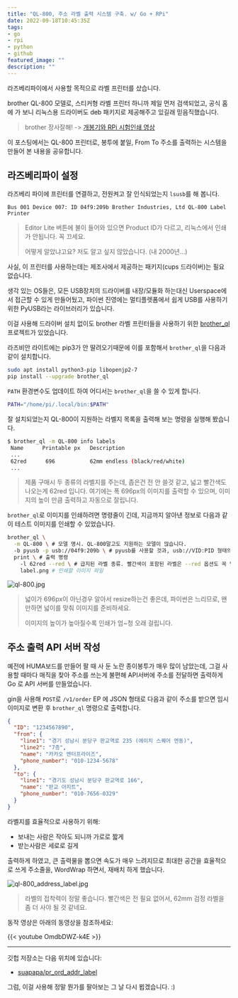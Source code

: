 ```yaml
---
title: "QL-800, 주소 라벨 출력 시스템 구축. w/ Go + RPi"
date: 2022-09-18T10:45:35Z
tags:
- go
- rpi
- python
- github
featured_image: ""
description: ""
---
```


라즈베리파이에서 사용할 목적으로 라벨 프린터를 샀습니다.

brother QL-800 모델로, 스티커형 라벨 프린터 하니까 제일 먼저 검색되었고,
공식 홈에 가 보니 리눅스용 드라이버도 deb 패키지로 제공해주고 있길래 믿음직했습니다.

> brother 장사잘해! -> [개봉기와 RPi 시험인쇄 영상](https://youtu.be/wGpcQVV1wBA)

이 포스팅에서는 QL-800 프린터로, 봉투에 붙일, From To 주소를 출력하는 시스템을
만들어 본 내용을 공유합니다.

## 라즈베리파이 설정

라즈베리 파이에 프린터를 연결하고, 전원켜고 잘 인식되었는지 `lsusb`를 해 봅니다.

```
Bus 001 Device 007: ID 04f9:209b Brother Industries, Ltd QL-800 Label Printer
```
> Editor Lite 버튼에 불이 들어와 있으면 Product ID가 다르고,
> 리눅스에서 인쇄가 안됩니다. 꼭 끄세요.
>
> 어떻게 알았냐고요? 저도 알고 싶지 않았습니다. (내 2000년...)

사실, 이 프린터를 사용하는데는 제조사에서 제공하는 패키지(cups 드라이버)는
필요 없습니다.

생각 있는 OS들은, 모든 USB장치의 드라이버를 내장/모듈화 하는대신
Userspace에서 접근할 수 있게 만들어뒀고, 파이썬 진영에는 멀티플렛폼에서 쉽게
USB를 사용하기 위한 PyUSB라는 라이브러리가 있습니다.

이걸 사용해 드라이버 설치 없이도 
brother 라벨 프린터들을 사용하기 위한 [brother_ql](https://github.com/pklaus/brother_ql) 프로젝트가 있었습니다.

라즈비안 라이트에는 pip3가 안 딸려오기때문에 이를 포함해서 `brother_ql`을
다음과 같이 설치합니다.

```bash
sudo apt install python3-pip libopenjp2-7
pip install --upgrade brother_ql
```

`PATH` 환경변수도 업데이트 하여 어디서는 `brother_ql`을 쓸 수 있게 합니다.

```bash
PATH="/home/pi/.local/bin:$PATH"
```

잘 설치되었는지 QL-800이 지원하는 라벨지 목록을 출력해 보는 명령을 실행해 봤습니다.

```bash
$ brother_ql -m QL-800 info labels
 Name      Printable px   Description               
 ...
 62red      696           62mm endless (black/red/white)
 ...
```

> 제품 구매시 두 종류의 라벨지를 주는데, 좁은건 전 안 쓸것 같고,
> 넓고 빨간색도 나오는게 62red 입니다. 여기에는 폭 696px의 이미지를 출력할 수 있으며,
> 이미지의 높이 만큼 출력하고 자동으로 잘립니다.

`brother_ql`로 이미지를 인쇄하려면 명령줄이 긴데, 지금까지 알아낸 정보로 다음과 같이
테스트 이미지를 인쇄할 수 있었습니다.

```bash
brother_ql \
  -m QL-800 \ # 모델 명시. QL-800말고도 지원하는 모델이 많습니다.
  -b pyusb -p usb://04f9:209b \ # pyusb를 사용할 것과, usb://VID:PID 형태의 주소
  print \ # 출력 명령
    -l 62red --red \ # 급지된 라벨 종류. 빨간색이 포함된 라벨은 --red 옵션도 꼭 넣어줘야 함.
    label.png # 인쇄할 이미지 파일 
```

![ql-800.jpg](https://homin.dev/asset/blog/img/ql-800.jpg)

> 넓이가 696px이 아닌경우 알아서 resize하는건 좋은데, 파이썬은 느리므로, 왠만하면
> 넓이를 맞춰 이미지를 준비하세요.
>
> 이미지의 높이가 높아질수록 인쇄가 엄~청 오래 걸립니다.


## 주소 출력 API 서버 작성

예전에 HUMA보드를 만들어 팔 때 사 둔 노란 종이봉투가 매우 많이 남았는데,
그걸 사용할 때마다 매직을 찾아 주소를 쓰는게 불편해 API서버에 주소를 전달하면
출력하게 Go 로 API 서버를 만들었습니다.

gin을 사용해 `POST`로 `/v1/order` EP 에 JSON 형태로 다음과 같이 주소를 받으면
임시 이미지로 변환 후 `brother_ql` 명령으로 출력합니다.

```json
{
  "ID": "1234567890",
  "from": {
    "line1": "경기 성남시 분당구 판교역로 235 (에이치 스퀘어 엔동)",
    "line2": "7층",
    "name": "카카오 엔터프라이즈",
    "phone_number": "010-1234-5678"
  },
  "to": {
    "line1": "경기도 성남시 분당구 판교역로 166",
    "name": "판교 아지트",
    "phone_number": "010-7656-0329"
  }
}
```

라벨지를 효율적으로 사용하기 위해:

- 보내는 사람은 작아도 되니까 가로로 짧게
- 받는사람은 세로로 길게

출력하게 하였고, 큰 출력물을 뽑으면 속도가 매우 느려지므로 최대한 공간을 효율적으로
쓰게 주소줄을, WordWrap 하면서, 재배치 하게 했습니다.

![ql-800_address_label.jpg](https://homin.dev/asset/blog/img/ql-800_address_label.jpg)

> 라벨의 접착력이 정말 좋습니다. 빨간색은 전 필요 없어서,
> 62mm 검정 라벨을 좀 더 사야 될 것 같네요.

동작 영상은 아래의 동영상을 참조하세요:

{{< youtube OmdbDWZ-k4E >}}

---

깃헙 저장소는 다음 위치에 있습니다:

- [suapapa/pr_ord_addr_label](https://github.com/suapapa/pr_ord_addr_label)

그럼, 이걸 사용해 정말 뭔가를 팔아보는 그 날 다시 뵙겠습니다. :)